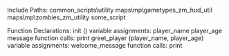 Include Paths:
	common_scripts\utility
  	maps\mp\gametypes_zm\_hud_util
  	maps\mp\zombies\_zm_utility
  	some_script
  

Function Declarations:
  	init ()
		variable assignments:
  			player_name
  			player_age
  			message
  		function calls:
  			print
  	greet_player (player_name, player_age)
		variable assignments:
  			welcome_message
  		function calls:
  			print
  